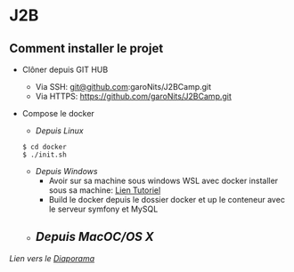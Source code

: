 # J2B

## Comment installer le projet

- Clôner depuis GIT HUB
  - Via SSH: git@github.com:garoNits/J2BCamp.git
  - Via HTTPS: https://github.com/garoNits/J2BCamp.git
- Compose le docker

  - _Depuis Linux_

  ```
  $ cd docker
  $ ./init.sh
  ```

  - _Depuis Windows_
    - Avoir sur sa machine sous windows WSL avec docker installer sous sa machine: [Lien Tutoriel](https://docs.microsoft.com/fr-fr/windows/wsl/tutorials/wsl-containers)
    - Build le docker depuis le dossier docker et up le conteneur avec le serveur symfony et MySQL

  * _Depuis MacOC/OS X_
    -

_Lien vers le [Diaporama](https://docs.google.com/presentation/d/1QikhU1qTnJB7HJkKbSU5iziktsObBMMy/edit?usp=sharing&ouid=117149520027415065755&rtpof=true&sd=true)_
